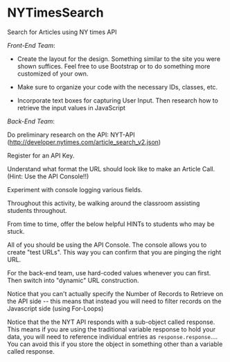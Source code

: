 # NYTimesSearch
Search for Articles using NY times API

*Front-End Team*:

- Create the layout for the design. Something similar to the site you were shown suffices. Feel free to use Bootstrap or to do something more customized of your own.

- Make sure to organize your code with the necessary IDs, classes, etc.

- Incorporate text boxes for capturing User Input. Then research how to retrieve the input values in JavaScript

*Back-End Team*:

Do preliminary research on the API: NYT-API (http://developer.nytimes.com/article_search_v2.json)

Register for an API Key.

Understand what format the URL should look like to make an Article Call. (Hint: Use the API Console!!)

Experiment with console logging various fields.

Throughout this activity, be walking around the classroom assisting students throughout.

From time to time, offer the below helpful HINTs to students who may be stuck.

All of you should be using the API Console. The console allows you to create "test URLs". This way you can confirm that you are pinging the right URL.

For the back-end team, use hard-coded values whenever you can first. Then switch into "dynamic" URL construction.

Notice that you can't actually specify the Number of Records to Retrieve on the API side -- this means that instead you will need to filter records on the Javascript side (using For-Loops)

Notice that the the NYT API responds with a sub-object called response. This means if you are using the traditional variable response to hold your data, you will need to reference individual entries as `response.response`.... You can avoid this if you store the object in something other than a variable called response.




